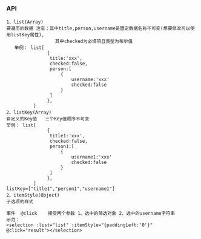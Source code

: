 ### API
    1、list(Array)
    要遍历的数据 注意：其中title,person,username是固定数据名称不可变(想要修改可以使用listKey属性),
                      其中checked为必填项且类型为布尔值
       举例： list[
                   {
                    title:'xxx',
                    checked:false,
                    person:[
                        {
                            username:'xxx'
                            checked:false
                        }
                    ]
                   },
              ]
    2、listKey(Array)
    自定义的Key值   三个Key值顺序不可变
    举例： list[
                   {
                    title1:'xxx',
                    checked:false,
                    person1:[
                        {
                            username1:'xxx'
                            checked:false
                        }
                    ]
                   },
              ]
    listKey=["title1","person1","username1"]
    2、itemStyle(Object)
    子选项的样式

    事件  @click    接受两个参数 1、选中的筛选对象 2、选中的username字符串
    示范：
    <selection :list="list" :itemStyle="{paddingLeft:'0'}" @click="result"></selection>
